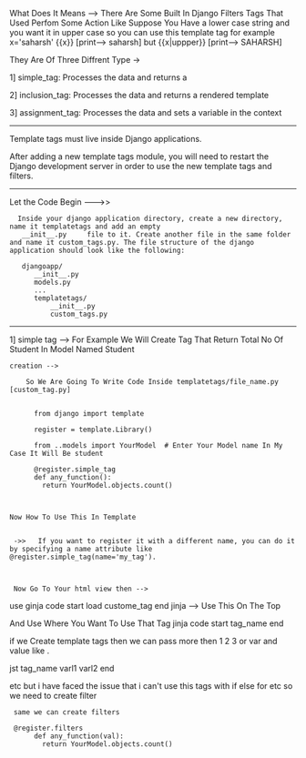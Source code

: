 What Does It Means --> There Are Some Built In Django Filters Tags  That Used Perfom Some Action Like Suppose You Have a lower case string and you want it in  upper case so you can use this template tag 
for example x='saharsh' {{x}}  [print--> saharsh] but {{x|uppper}} [print--> SAHARSH]

They Are Of Three Diffrent Type ->

1] simple_tag: Processes the data and returns a 

2] inclusion_tag: Processes the data and returns a rendered template

3]  assignment_tag: Processes the data and sets a variable in the context

---------------------------------------------------------------------------------------------------------------


Template tags must live inside Django applications.


After adding a new template tags module, you will need to restart
the Django development server in order to use the new template tags and filters.

---------------------------------------------------------------------------------------------------------------

Let the Code Begin --->>   

      Inside your django application directory, create a new directory, name it templatetags and add an empty 
       __init__.py     file to it. Create another file in the same folder and name it custom_tags.py. The file structure of the django application should look like the following:

       djangoapp/
	      __init__.py
	      models.py
	      ...
	      templatetags/
	          __init__.py
	          custom_tags.py


---------------------------------------------------------------------------------------------------------------

1]  simple tag -->   For Example We Will Create Tag That Return Total No Of Student In Model Named Student 

    creation --> 

        So We Are Going To Write Code Inside templatetags/file_name.py [custom_tag.py]

          
          from django import template

		  register = template.Library()

		  from ..models import YourModel  # Enter Your Model name In My Case It Will Be student 

		  @register.simple_tag
		  def any_function():
		  	return YourModel.objects.count()



	Now How To Use This In Template 


	 ->>   If you want to register it with a different name, you can do it by specifying a name attribute like @register.simple_tag(name='my_tag').



	 Now Go To Your html view then -->

use ginja code start    load custome_tag  end jinja --> Use This On The Top


And Use Where You Want To Use That Tag
	   jinja code start   tag_name    end 


if we Create template tags then we can pass more then 1 2 3 or var and value  like  .

jst tag_name varl1 varl2 end 

etc but  i have faced the issue that i can't use this tags with if else for etc so we need to create filter 



    

     same we can create filters

     @register.filters
		  def any_function(val):
		  	return YourModel.objects.count()
		  	